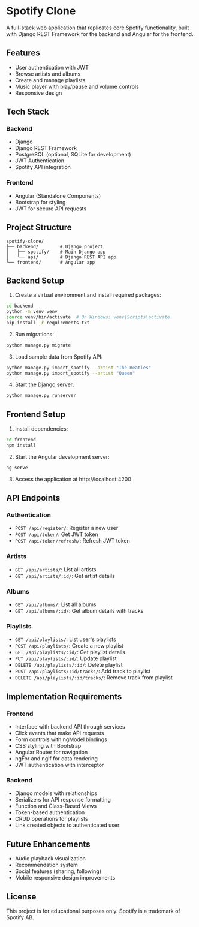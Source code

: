 # Spotify Clone

A full-stack web application that replicates core Spotify functionality, built with Django REST Framework for the backend and Angular for the frontend.

## Features

- User authentication with JWT
- Browse artists and albums
- Create and manage playlists
- Music player with play/pause and volume controls
- Responsive design

## Tech Stack

### Backend
- Django
- Django REST Framework
- PostgreSQL (optional, SQLite for development)
- JWT Authentication
- Spotify API integration

### Frontend
- Angular (Standalone Components)
- Bootstrap for styling
- JWT for secure API requests

## Project Structure

```
spotify-clone/
├── backend/        # Django project
│   ├── spotify/    # Main Django app
│   └── api/        # Django REST API app
└── frontend/       # Angular app
```

## Backend Setup

1. Create a virtual environment and install required packages:

```bash
cd backend
python -m venv venv
source venv/bin/activate  # On Windows: venv\Scripts\activate
pip install -r requirements.txt
```

2. Run migrations:

```bash
python manage.py migrate
```

3. Load sample data from Spotify API:

```bash
python manage.py import_spotify --artist "The Beatles"
python manage.py import_spotify --artist "Queen"
```

4. Start the Django server:

```bash
python manage.py runserver
```

## Frontend Setup

1. Install dependencies:

```bash
cd frontend
npm install
```

2. Start the Angular development server:

```bash
ng serve
```

3. Access the application at http://localhost:4200

## API Endpoints

### Authentication
- `POST /api/register/`: Register a new user
- `POST /api/token/`: Get JWT token
- `POST /api/token/refresh/`: Refresh JWT token

### Artists
- `GET /api/artists/`: List all artists
- `GET /api/artists/:id/`: Get artist details

### Albums
- `GET /api/albums/`: List all albums
- `GET /api/albums/:id/`: Get album details with tracks

### Playlists
- `GET /api/playlists/`: List user's playlists
- `POST /api/playlists/`: Create a new playlist
- `GET /api/playlists/:id/`: Get playlist details
- `PUT /api/playlists/:id/`: Update playlist
- `DELETE /api/playlists/:id/`: Delete playlist
- `POST /api/playlists/:id/tracks/`: Add track to playlist
- `DELETE /api/playlists/:id/tracks/`: Remove track from playlist

## Implementation Requirements

### Frontend
- Interface with backend API through services
- Click events that make API requests
- Form controls with ngModel bindings
- CSS styling with Bootstrap
- Angular Router for navigation
- ngFor and ngIf for data rendering
- JWT authentication with interceptor

### Backend
- Django models with relationships
- Serializers for API response formatting
- Function and Class-Based Views
- Token-based authentication
- CRUD operations for playlists
- Link created objects to authenticated user

## Future Enhancements

- Audio playback visualization
- Recommendation system
- Social features (sharing, following)
- Mobile responsive design improvements

## License

This project is for educational purposes only. Spotify is a trademark of Spotify AB.